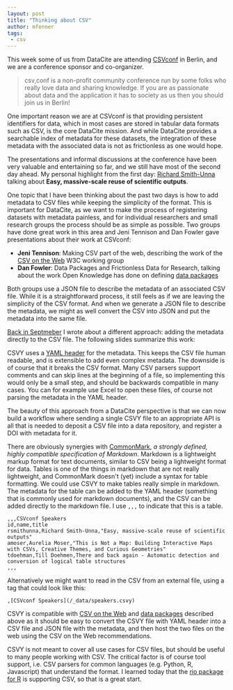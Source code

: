 ```yaml
---
layout: post
title: "Thinking about CSV"
author: mfenner
tags:
 - csv
---
```


This week some of us from DataCite are attending [CSVconf](http://csvconf.com/) in Berlin, and we are a conference sponsor and co-organizer.

> csv,conf is a non-profit community conference run by some folks who really love data and sharing knowledge. If you are as passionate about data and the application it has to society as us then you should join us in Berlin!

One important reason we are at CSVconf is that providing persistent identifiers for data, which in most cases are stored in tabular data formats such as CSV, is the core DataCite mission. And while DataCite provides a searchable index of metadata for these datasets, the integration of these metadata with the associated data is not as frictionless as one would hope.

The presentations and informal discussions at the conference have been very valuable and entertaining so far, and we still have most of the second day ahead. My personal highlight from the first day: [Richard Smith-Unna](https://twitter.com/blahah404) talking about **Easy, massive-scale reuse of scientific outputs**.

One topic that I have been thinking about the past two days is how to add metadata to CSV files while keeping the simplicity of the format. This is important for DataCite, as we want to make the process of registering datasets with metadata painless, and for individual researchers and small research groups the process should be as simple as possible. Two groups have done great work in this area and Jeni Tennison and Dan Fowler gave presentations about their work at CSVconf:

* **Jeni Tennison**: Making CSV part of the web, describing the work of the [CSV on the Web](https://www.w3.org/2013/csvw/wiki/Main_Page) W3C working group
* **Dan Fowler**: Data Packages and Frictionless Data for Research, talking about the work Open Knowledge has done on defining [data packages](http://dataprotocols.org/data-packages/)

Both groups use a JSON file to describe the metadata of an associated CSV file. While it is a straightforward process, it still feels as if we are leaving the simplicity of the CSV format. And when we generate a JSON file to describe the metadata, we might as well convert the CSV into JSON and put the metadata into the same file.

[Back in Septmeber](https://blog.datacite.org/using-yaml-frontmatter-with-csv/) I wrote about a different approach: adding the metadata directly to the CSV file. The following slides summarize this work:

<script async class="speakerdeck-embed" data-id="0485d6ed325144bcb155f771e6bfd842" data-ratio="1.33333333333333" src="//speakerdeck.com/assets/embed.js"></script>

CSVY uses a [YAML header](https://jekyllrb.com/docs/frontmatter/) for the metadata. This keeps the CSV file human readable, and is extensible to add even complex metadata. The downside is of course that it breaks the CSV format. Many CSV parsers support comments and can skip lines at the beginning of a file, so implementing this would only be a small step, and should be backwards compatible in many cases. You can for example use Excel to open these files, of course not parsing the metadata in the YAML header.

The beauty of this approach from a DataCite perspective is that we can now build a workflow where sending a single CSVY file to an appropriate API is all that is needed to deposit a CSV file into a data repository, and register a DOI with metadata for it.

There are obviously synergies with [CommonMark](http://commonmark.org/), *a strongly defined, highly compatible specification of Markdown*. Markdown is a lightweight markup format for text documents, similar to CSV being a lightweight format for data. Tables is one of the things in markdown that are not really lightweight, and CommonMark doesn't (yet) include a syntax for table formatting. We could use CSVY to make tables really simple in markdown. The metadata for the table can be added to the YAML header (something that is commonly used for markdown documents), and the CSV can be added directly to the markdown file. I use `,,,` to indicate that this is a table.

```
,,,CSVconf Speakers
id,name,title
rsmithunna,Richard Smith-Unna,"Easy, massive-scale reuse of scientific outputs"
amoser,Aurelia Moser,"This is Not a Map: Building Interactive Maps with CSVs, Creative Themes, and Curious Geometries"
tdoehman,Till Doehmen,There and back again - Automatic detection and conversion of logical table structures
,,,
```
Alternatively we might want to read in the CSV from an external file, using a tag that could look like this:

```
,[CSVconf Speakers](/_data/speakers.csvy)
```

CSVY is compatible with [CSV on the Web](https://www.w3.org/2013/csvw/wiki/Main_Page) and [data packages](http://dataprotocols.org/data-packages/) described above as it should be easy to convert the CSVY file with YAML header into a CSV file and JSON file with the metadata, and then host the two files on the web using the CSV on the Web recommendations.

CSVY is not meant to cover all use cases for CSV files, but should be useful to many people working with CSV. The critical factor is of course tool support, i.e. CSV parsers for common languages (e.g. Python, R, Javascript) that understand the format. I learned today that the [rio package for R](https://cran.r-project.org/web/packages/rio/index.html) is supporting CSV, so that is a great start.

